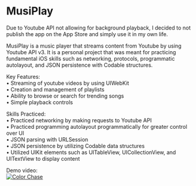 # MusiPlay

Due to Youtube API not allowing for background playback, I decided to not publish the app on the App Store and simply use it in my own life.  

MusiPlay is a music player that streams content from Youtube by using Youtube API v3. It is a personal project that was meant for practicing fundamental iOS skills such as networking, protocols, programmatic autolayout, and JSON persistence with Codable structures.  

Key Features:  
• Streaming of youtube videos by using UIWebKit  
• Creation and management of playlists  
• Ability to browse or search for trending songs  
• Simple playback controls  

Skills Practiced:  
• Practiced networking by making requests to Youtube API  
• Practiced programming autolayout programmatically for greater control over UI  
• JSON parsing with URLSession  
• JSON persistence by utilizing Codable data structures  
• Utilized UIKit elements such as UITableView, UICollectionView, and UITextView to display content  

Demo video:  
[![Color Chase](https://puu.sh/ASAVX/ea82659857.png)](https://youtu.be/2XCC4LxcJls)
